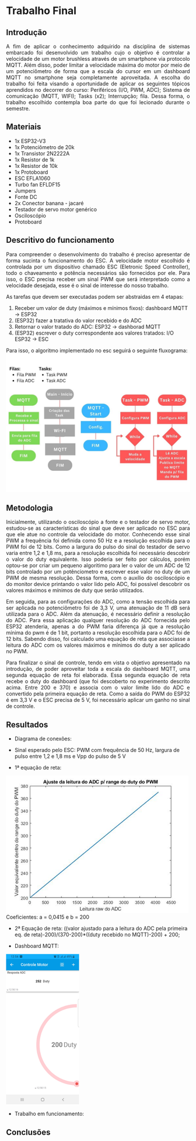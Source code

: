 # Trabalho Final

## Introdução
<p align="justify"> A fim de aplicar o conhecimento adquirido na disciplina de sistemas embarcado foi desenvolvido um trabalho cujo o objetivo é controlar a velocidade de um motor brushless através de um smartphone via protocolo MQTT. Além disso, poder limitar a velocidade máxima do motor por meio de um potenciômetro de forma que a escala do cursor em um dashboard MQTT no smartphone seja completamente aproveitada. A escolha do trabalho foi feita visando a oportunidade de aplicar os seguintes tópicos aprendidos no decorrer do curso: Periféricos (I/O, PWM, ADC); Sistema de comunicação (MQTT, WIFI); Tasks (x2); Interrupção; fila. Dessa forma, o trabalho escolhido contempla boa parte do que foi lecionado durante o semestre. </p>

## Materiais
* 1x ESP32-V3
* 1x Potenciômetro de 20k
* 1x Transistor 2N2222A
* 1x Resistor de 1k
* 1x Resistor de 10k
* 1x Protoboard
* ESC EFLA1060
* Turbo fan EFLDF15
* Jumpers
* Fonte DC
* 2x Conector banana - jacaré
* Testador de servo motor genérico
* Osciloscópio
* Protoboard

## Descritivo do funcionamento
<p align="justify"> Para compreender o desenvolvimento do trabalho é preciso apresentar de forma sucinta o funcionamento do ESC. A velocidade motor escolhido é controlada por um dispositivo chamado ESC (Eletronic Speed Controller), todo o chaveamento e potência necessários são fornecidos por ele. Para isso, o ESC precisa receber um sinal PWM que será interpretado como a velocidade desejada, esse é o sinal de interesse do nosso trabalho. </p>

As tarefas que devem ser executadas podem ser abstraidas em 4 etapas:

1. Receber um valor de duty (máximos e mínimos fixos): dashboard MQTT -> ESP32
2. (ESP32) fazer a tratativa do valor recebido e do ADC
3. Retornar o valor tratado do ADC: ESP32 -> dashborad MQTT
4. (ESP32) escrever o duty correspondente aos valores tratados: I/O ESP32 -> ESC

Para isso, o algoritmo implementado no esc seguirá o seguinte fluxograma:
<img src="img/fluxograma.jpg" alt="drawing" width="550"/>

## Metodologia
<p align="justify"> Inicialmente, utilizando o osciloscópio a fonte e o testador de servo motor, estudou-se as características do sinal que deve ser aplicado no ESC para que ele atue no controle da velocidade do motor. Conhecendo esse sinal PWM a frequência  foi definida como 50 Hz e a resolução escolhida para o PWM foi de 12 bits. Como a largura do pulso do sinal do testador de servo varia entre 1,2 e 1,8 ms, para a resolução escolhida foi necessário descobrir o valor do duty equivalente. Isso poderia ser feito por cálculos, porém optou-se por criar um pequeno algoritimo para ler o valor de um ADC de 12 bits controlado por um potênciometro e escrever esse valor no duty de um PWM de mesma resolução. Dessa forma, com o auxílio do osciloscópio e do monitor device printando o valor lido pelo ADC, foi possível descobrir os valores máximos e mínimos de duty que serão utilizados. </p>

<p align="justify"> Em seguida, para as configurações do ADC, como a tensão escolhida para ser aplicada no potenciômetro foi de 3,3 V, uma atenuação de 11 dB será utilizada para o ADC. Além da atenuação, é necessário definir a resolução do ADC. Para essa aplicação qualquer resolução do ADC fornecida pelo ESP32 atenderia, apenas a do PWM faria diferença já que a resolução mínima do pwm é de 1 bit, portanto a resolução escolhida para o ADC foi de 12 bits. Sabendo disso, foi calculado uma equação de reta que associasse a leitura do ADC com os valores máximos e mínimos do duty a ser aplicado no PWM. </p>

<p align="justify"> Para finalizar o sinal de controle, tendo em vista o objetivo apresentado na introdução, de poder aproveitar toda a escala do dashboard MQTT, uma segunda equação de reta foi elaborada. Essa segunda equação de reta recebe o duty do dashboard (que foi descoberto no experimento descrito acima. Entre 200 e 370) e associa com o valor limite lido do ADC e convertido pela primeira equação de reta. Como a saída do PWM do ESP32 é em 3,3 V e o ESC precisa de 5 V, foi necessário aplicar um ganho no sinal de controle.</p>

## Resultados
* Diagrama de conexões:

* Sinal esperado pelo ESC: PWM com frequência de 50 Hz, largura de pulso entre 1,2 e 1,8 ms e Vpp do pulso de 5 V

* 1ª equação de reta:
<img src="img/reta1.jpg" alt="drawing" width="500"/>
Coeficientes: a = 0,0415 e b = 200

* 2ª Equação de reta:
((valor ajustado para a leitura do ADC pela primeira eq. de reta)-200)/(370-200)*((duty recebido no MQTT)-200) + 200;

* Dashboard MQTT:
<img src="img/dashboard.jpg" alt="drawing" width="200"/>

* Trabalho em funcionamento:


## Conclusões





